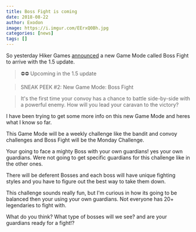```yaml
---
title: Boss Fight is coming
date: 2018-08-22
author: Exodon
image: https://i.imgur.com/EErxQ0Bh.jpg
categories: [news]
tags: []
---
```


So yesterday Hiker Games [announced](https://www.facebook.com/caravanwar/photos/a.752999868220951/985264158327853/?type=3) a new Game Mode called Boss Fight to arrive with the 1.5 update.

> ⛔⛔ Upcoming in the 1.5 update

> SNEAK PEEK #2: New Game Mode: Boss Fight

> It's the first time your convoy has a chance to battle side-by-side with a powerful enemy. How will you lead your caravan to the victory?

I have been trying to get some more info on this new Game Mode and heres what I know so far.

This Game Mode will be a weekly challenge like the bandit and convoy challenges and Boss Fight will be the Monday Challenge.

Your going to face a mighty Boss with your own guardians! yes your own guardians. Were not going to get specific guardians for this challenge like in the other ones.

There will be deferent Bosses and each boss will have unique fighting styles and you have to figure out the best way to take them down.

This challenge sounds really fun, but I'm curious in how its going to be balanced then your using your own guardians. Not everyone has 20+ legendaries to fight with.

What do you think? What type of bosses will we see? and are your guardians ready for a fight!?
